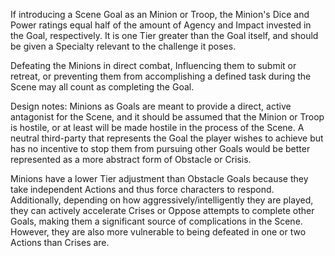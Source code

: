 If introducing a Scene Goal as an Minion or Troop, the Minion's Dice and Power ratings equal half of the amount of Agency and Impact invested in the Goal, respectively. It is one Tier greater than the Goal itself, and should be given a Specialty relevant to the challenge it poses.

Defeating the Minions in direct combat, Influencing them to submit or retreat, or preventing them from accomplishing a defined task during the Scene may all count as completing the Goal.

Design notes:
Minions as Goals are meant to provide a direct, active antagonist for the Scene, and it should be assumed that the Minion or Troop is hostile, or at least will be made hostile in the process of the Scene. A neutral third-party that represents the Goal the player wishes to achieve but has no incentive to stop them from pursuing other Goals would be better represented as a more abstract form of Obstacle or Crisis.

Minions have a lower Tier adjustment than Obstacle Goals because they take independent Actions and thus force characters to respond. Additionally, depending on how aggressively/intelligently they are played, they can actively accelerate Crises or Oppose attempts to complete other Goals, making them a significant source of complications in the Scene. However, they are also more vulnerable to being defeated in one or two Actions than Crises are.